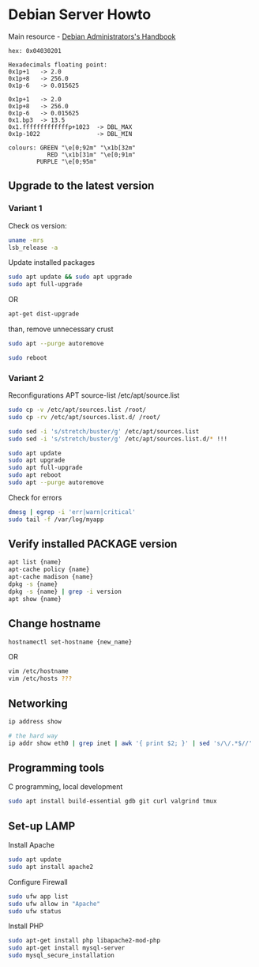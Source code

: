 # Debian Server Howto

Main resource -  [Debian Administrators's Handbook](https://debian-handbook.info/browse/stable/)

```shell
hex: 0x04030201

Hexadecimals floating point:
0x1p+1   -> 2.0
0x1p+8   -> 256.0
0x1p-6   -> 0.015625

0x1p+1   -> 2.0
0x1p+8   -> 256.0
0x1p-6   -> 0.015625
0x1.bp3  -> 13.5
0x1.fffffffffffffp+1023  -> DBL_MAX
0x1p-1022                -> DBL_MIN

colours: GREEN "\e[0;92m" "\x1b[32m"
           RED "\x1b[31m" "\e[0;91m"
        PURPLE "\e[0;95m"
```

## Upgrade to the latest version

### Variant 1
Check os version: 
```bash
uname -mrs
lsb_release -a

```
Update installed packages
```bash
sudo apt update && sudo apt upgrade
sudo apt full-upgrade
```
OR 
```bash
apt-get dist-upgrade
```
than, remove unnecessary crust 
```bash
sudo apt --purge autoremove
```
```bash
sudo reboot
```
### Variant 2
Reconfigurations APT source-list /etc/apt/source.list
```bash
sudo cp -v /etc/apt/sources.list /root/
sudo cp -rv /etc/apt/sources.list.d/ /root/

sudo sed -i 's/stretch/buster/g' /etc/apt/sources.list
sudo sed -i 's/stretch/buster/g' /etc/apt/sources.list.d/* !!!

sudo apt update
sudo apt upgrade
sudo apt full-upgrade
sudo apt reboot
sudo apt --purge autoremove
```
Check for errors

```bash
dmesg | egrep -i 'err|warn|critical'
sudo tail -f /var/log/myapp
```

## Verify installed PACKAGE version
```bash
apt list {name}
apt-cache policy {name}
apt-cache madison {name}
dpkg -s {name}
dpkg -s {name} | grep -i version
apt show {name}
```

## Change hostname
```bash
hostnamectl set-hostname {new_name}
```
OR
```bash
vim /etc/hostname
vim /etc/hosts ???
```
## Networking
```bash
ip address show

# the hard way
ip addr show eth0 | grep inet | awk '{ print $2; }' | sed 's/\/.*$//'
```

## Programming tools 
C programming, local development
```bash
sudo apt install build-essential gdb git curl valgrind tmux
```
## Set-up LAMP

Install Apache
```bash
sudo apt update
sudo apt install apache2
```
Configure Firewall
```bash
sudo ufw app list
sudo ufw allow in "Apache"
sudo ufw status
```

Install PHP
```bash
sudo apt-get install php libapache2-mod-php 
sudo apt-get install mysql-server
sudo mysql_secure_installation
```
